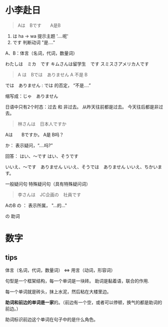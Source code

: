 
# 小李赴日

> Aは　Bです　　A是B

1.  は ha -> wa 提示主题 '....呢'
2. です 判断动词 "是...."

A、B：体言（名词，代词，数量词） 

わたしは　ミカ　です
キムさんは留学生　です
スミスさアメリカ人です


> A は　Bでは　ありません   A 不是 B

では　ありません :  では 的否定， “不是....”

缩写成：じゃ　ありません


日语中只有2个时态：过去 和 非过去。
从昨天往前都是过去。
今天往后都是非过去。


> 林さんは　日本人ですか

Aは　　Bですか。 A是 B吗？

か： 表示疑问，“....吗?”

回答： 
はい、～です
はい、そうです


いいえ、～です　ありません
いいえ、そうでは　ありません
いいえ、ちかいます。

一般疑问句
特殊疑问句（具有特殊疑问词）


> 李さんは　JC企画の　社員です

AのB
の ： 表示所属， "...的..."  

の 助词


# 数字




## tips 

体言（名词，代词，数量词） <=> 用言（动词，形容词）

句型是一个框架结构，每一个单词是一块砖。
助词是黏着语，联合的作用.


每一个单词就是砖头，抹上水泥，然后粘在大楼里边。

**助词和前边的单词是一家**的。（前边有一个空，或者可以停顿，换气的都是助词的前边。）

助词标识前边这个单词在句子中的是什么角色。


